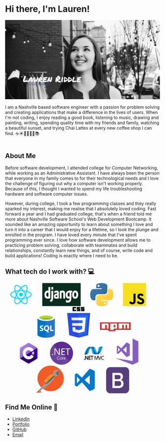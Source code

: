 # Hi there, I'm Lauren!
![ Logo ](./img/readme/LaurenB&W.png)

I am a Nashville based software engineer with a passion for problem solving and creating applications that make a difference in the lives of users. When I'm not coding, I enjoy reading a good book, listening to music, drawing and painting, writing, spending quality time with my friends and family, watching a beautiful sunset, and trying Chai Lattes at every new coffee shop I can find. <span class="emoji">☕️☀️🦒📝🎶🎨📚</span><br/><br/>

## About Me 
Before software development, I attended college for Computer Networking, while working as an Administrative Assistant. I have always been the person that everyone in my family comes to for their technological needs and I love the challenge of figuring out why a computer isn't working properly. Because of this, I thought I wanted to spend my life troubleshooting hardware and software computer issues.<br>

However, during college, I took a few programming classes and they really sparked my interest, making me realise that I absolutely loved coding. Fast forward a year and I had graduated college, that's when a friend told me more about Nashville Software School's Web Development Bootcamp. It sounded like an amazing opportunity to learn about
something I love and turn it into a career that I would enjoy for a lifetime, so I took the plunge and enrolled in the program.
I have loved every minute that I've spent programming ever since. I love how software development allows me to practicing problem
solving, collaborate with teammates and build relationships, constantly learn new things, and of course, write code and build applications!
Coding is exactly where I need to be.

## What tech do I work with? 💻

<div align="center"><img src="./img/react.png" alt="React.js" width="75" height="75" />&nbsp&nbsp&nbsp&nbsp&nbsp&nbsp&nbsp&nbsp<img src="./img/django.png" alt="Django" width="125" height="75" />&nbsp&nbsp&nbsp&nbsp&nbsp&nbsp&nbsp&nbsp<img src="./img/python.png" alt="Python" width="75" height="75" />&nbsp&nbsp&nbsp&nbsp&nbsp&nbsp&nbsp&nbsp<img src="./img/javascriptyellow.png" alt="Javascript" width="75" height="75" />&nbsp&nbsp&nbsp&nbsp&nbsp&nbsp&nbsp&nbsp<img src="./img/sql.png" alt="SQL" width="75" height="75" />&nbsp&nbsp&nbsp&nbsp&nbsp&nbsp&nbsp&nbsp<img src="./img/css3.png" alt="CSS" width="75" height="100" />&nbsp&nbsp&nbsp&nbsp&nbsp&nbsp&nbsp&nbsp<img src="./img/npm.png" alt="NPM" width="100" height="75" /></div>


<div align="center"><img src="./img/csharp.png" alt="csharp" width="75" height="75" />&nbsp&nbsp&nbsp&nbsp&nbsp&nbsp&nbsp&nbsp<img src="./img/dotnetcore.png" alt="dotnet" width="75" height="75" />&nbsp&nbsp&nbsp&nbsp&nbsp&nbsp&nbsp&nbsp<img src="./img/aspnetMVC.png" alt="aspnetMVC" width="75" height="75" />&nbsp&nbsp&nbsp&nbsp&nbsp&nbsp&nbsp&nbsp<img src="./img/visualstudiocsharp.png" alt="visualstudiocsharp" width="75" height="85" />&nbsp&nbsp&nbsp&nbsp&nbsp&nbsp&nbsp&nbsp<img src="./img/postman.png" alt="Postman" width="90" height="90"/>&nbsp&nbsp&nbsp&nbsp&nbsp&nbsp&nbsp&nbsp<img src="./img/vsc.png" alt="visualstudiocode" width="75" height="85"/>&nbsp&nbsp&nbsp&nbsp&nbsp&nbsp&nbsp&nbsp<img src="./img/bootstrap.png" alt="bootstrap" width="75" height="85"/></div>

## Find Me Online 📱

 - <a href="https://www.linkedin.com/in/lauren-riddle/">LinkedIn</a>
 - <a href="https://laurenriddle.github.io/laurenriddle/">Portfolio</a>
 - <a href="https://github.com/laurenriddle">GitHub</a>
 - <a href="mailto: lari7132@gmail.com">Email</a>

